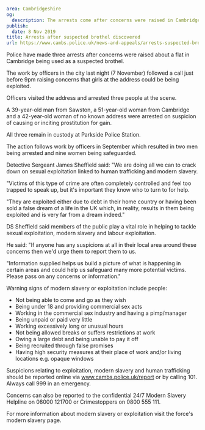 ```yaml
area: Cambridgeshire
og:
  description: The arrests come after concerns were raised in Cambridge
publish:
  date: 8 Nov 2019
title: Arrests after suspected brothel discovered
url: https://www.cambs.police.uk/news-and-appeals/arrests-suspected-brothel-cambridge
```

Police have made three arrests after concerns were raised about a flat in Cambridge being used as a suspected brothel.

The work by officers in the city last night (7 November) followed a call just before 9pm raising concerns that girls at the address could be being exploited.

Officers visited the address and arrested three people at the scene.

A 39-year-old man from Sawston, a 51-year-old woman from Cambridge and a 42-year-old woman of no known address were arrested on suspicion of causing or inciting prostitution for gain.

All three remain in custody at Parkside Police Station.

The action follows work by officers in September which resulted in two men being arrested and nine women being safeguarded.

Detective Sergeant James Sheffield said: "We are doing all we can to crack down on sexual exploitation linked to human trafficking and modern slavery.

"Victims of this type of crime are often completely controlled and feel too trapped to speak up, but it's important they know who to turn to for help.

"They are exploited either due to debt in their home country or having been sold a false dream of a life in the UK which, in reality, results in them being exploited and is very far from a dream indeed."

DS Sheffield said members of the public play a vital role in helping to tackle sexual exploitation, modern slavery and labour exploitation.

He said: "If anyone has any suspicions at all in their local area around these concerns then we'd urge them to report them to us.

"Information supplied helps us build a picture of what is happening in certain areas and could help us safeguard many more potential victims. Please pass on any concerns or information."

Warning signs of modern slavery or exploitation include people:

 * Not being able to come and go as they wish
 * Being under 18 and providing commercial sex acts
 * Working in the commercial sex industry and having a pimp/manager
 * Being unpaid or paid very little
 * Working excessively long or unusual hours
 * Not being allowed breaks or suffers restrictions at work
 * Owing a large debt and being unable to pay it off
 * Being recruited through false promises
 * Having high security measures at their place of work and/or living locations e.g. opaque windows

Suspicions relating to exploitation, modern slavery and human trafficking should be reported online via www.cambs.police.uk/report or by calling 101. Always call 999 in an emergency.

Concerns can also be reported to the confidential 24/7 Modern Slavery Helpline on 08000 121700 or Crimestoppers on 0800 555 111.

For more information about modern slavery or exploitation visit the force's modern slavery page.
